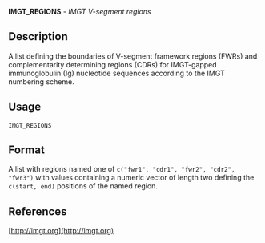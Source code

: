 **IMGT_REGIONS** - *IMGT V-segment regions*

Description
--------------------

A list defining the boundaries of V-segment framework regions (FWRs) and complementarity 
determining regions (CDRs) for IMGT-gapped immunoglobulin (Ig) nucleotide sequences 
according to the IMGT numbering scheme.


Usage
--------------------
```
IMGT_REGIONS
```




Format
-------------------
A list with regions named one of `c("fwr1", "cdr1", "fwr2", "cdr2", "fwr3")` 
with values containing a numeric vector of length two defining the 
`c(start, end)` positions of the named region.

References
-------------------

[http://imgt.org](http://imgt.org)









